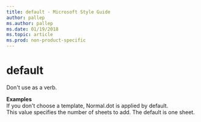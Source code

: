 ```yaml
---
title: default - Microsoft Style Guide
author: pallep
ms.author: pallep
ms.date: 01/19/2018
ms.topic: article
ms.prod: non-product-specific
---
```


# default

Don't use as a verb. 

**Examples**  
If you don't choose a template, Normal.dot is applied by default.  
This value specifies the number of sheets to add. The default is one sheet.
